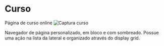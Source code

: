 # Curso
Página de curso online 
![Captura curso](https://user-images.githubusercontent.com/94115637/209682758-c8208fb2-9a59-49dd-a4da-8987c1e3f6c9.PNG)

Navegador de página personalizado, em bloco e com sombreado. Possue uma ação na lista da lateral e organizado através do display grid.
